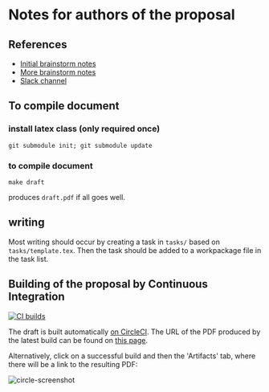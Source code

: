 # Notes for authors of the proposal

## References

- [Initial brainstorm notes](https://hackmd.io/fNJQFqgYQaCDGx-BFgz4XQ)
- [More brainstorm notes](https://docs.google.com/document/d/1ZgTU96B7egtFti9pegf6fdzVs23qCEY8_QYMccGe1Sk/edit#)
- [Slack channel](https://bossee.slack.com/)

## To compile document

### install latex class (only required once)

    git submodule init; git submodule update

### to compile document

    make draft

produces ``draft.pdf`` if all goes well.

## writing

Most writing should occur by creating a task in `tasks/` based on
`tasks/template.tex`. Then the task should be added to a workpackage
file in the task list.

## Building of the proposal by Continuous Integration

[![CI builds](https://circleci.com/gh/bossee-project/proposal/tree/master.svg?style=svg)](https://circleci.com/gh/bossee-project/proposal/tree/master)

The draft is built automatically [on CircleCI](https://circleci.com/gh/bossee-project/proposal/tree/master).
The URL of the PDF produced by the latest build can be found on
[this page](https://circleci.com/api/v1.1/project/github/bossee-project/proposal/latest/artifacts?branch=master&filter=successful).

Alternatively, click on a successful build and then the 'Artifacts' tab, where there will be a link to the resulting PDF:

![circle-screenshot](circle-screenshot.png)

